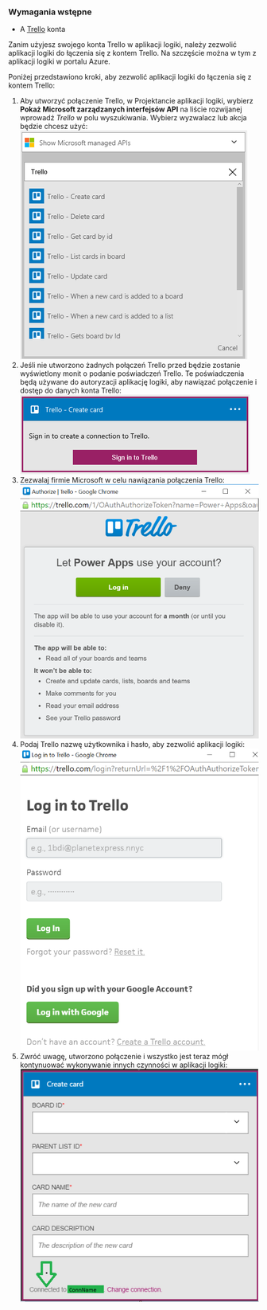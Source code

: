 ### <a name="prerequisites"></a>Wymagania wstępne
* A [Trello](http://trello.com) konta 

Zanim użyjesz swojego konta Trello w aplikacji logiki, należy zezwolić aplikacji logiki do łączenia się z kontem Trello. Na szczęście można w tym z aplikacji logiki w portalu Azure. 

Poniżej przedstawiono kroki, aby zezwolić aplikacji logiki do łączenia się z kontem Trello:

1. Aby utworzyć połączenie Trello, w Projektancie aplikacji logiki, wybierz **Pokaż Microsoft zarządzanych interfejsów API** na liście rozwijanej wprowadź *Trello* w polu wyszukiwania. Wybierz wyzwalacz lub akcja będzie chcesz użyć:  
   ![](./media/connectors-create-api-trello/trello-1.png)
2. Jeśli nie utworzono żadnych połączeń Trello przed będzie zostanie wyświetlony monit o podanie poświadczeń Trello. Te poświadczenia będą używane do autoryzacji aplikację logiki, aby nawiązać połączenie i dostęp do danych konta Trello:  
   ![](./media/connectors-create-api-trello/trello-2.png) 
3. Zezwalaj firmie Microsoft w celu nawiązania połączenia Trello:  
   ![](./media/connectors-create-api-trello/trello-3.png)   
4. Podaj Trello nazwę użytkownika i hasło, aby zezwolić aplikacji logiki:  
   ![](./media/connectors-create-api-trello/trello-4.png)  
5. Zwróć uwagę, utworzono połączenie i wszystko jest teraz mógł kontynuować wykonywanie innych czynności w aplikacji logiki:  
   ![](./media/connectors-create-api-trello/trello-5.png)

